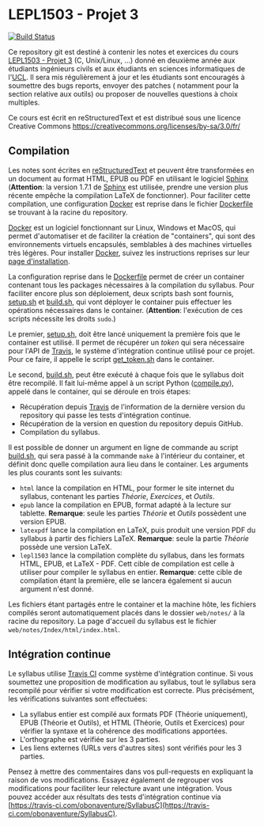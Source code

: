LEPL1503 - Projet 3
======================

[![Build Status](https://travis-ci.com/obonaventure/SyllabusC.svg?branch=master)](https://travis-ci.com/obonaventure/SyllabusC)


Ce repository git est destiné à contenir les notes et exercices du cours [LEPL1503 - Projet 3](https://uclouvain.be/cours-2021-lepl1503) (C, Unix/Linux, ...) donné en deuxième année aux étudiants ingénieurs civils et aux étudiants en sciences informatiques de l'[UCL](https://www.uclouvain.be). Il sera mis régulièrement à jour et les étudiants sont encouragés à soumettre des bugs reports, envoyer des patches ( notamment pour la section relative aux outils) ou proposer de nouvelles questions à choix multiples.

Ce cours est écrit en reStructuredText et est distribué sous une licence Creative Commons
https://creativecommons.org/licenses/by-sa/3.0/fr/


Compilation
-----------

Les notes sont écrites en [reStructuredText](http://docutils.sourceforge.net/rst.html) et peuvent être transformées en un document au format HTML, EPUB ou PDF en utilisant le logiciel [Sphinx](https://sphinx-doc.org) (**Attention**: la version 1.7.1 de [Sphinx](https://sphinx-doc.org) est utilisée, prendre une version plus récente empêche la compilation LaTeX de fonctionner). Pour faciliter cette compilation, une configuration [Docker](https://www.docker.com/) est reprise dans le fichier [Dockerfile](./Dockerfile)
se trouvant à la racine du repository.

[Docker](https://www.docker.com) est un logiciel fonctionnant sur Linux, Windows et MacOS, qui permet d'automatiser et de faciliter la création de "containers",
qui sont des environnements virtuels encapsulés, semblables à des machines virtuelles
très légères. Pour installer [Docker](https://www.docker.com), suivez les instructions
reprises sur leur [page d'installation](https://docs.docker.com/engine/install/).

La configuration reprise dans le [Dockerfile](./Dockerfile) permet de créer un container
contenant tous les packages nécessaires à la compilation du syllabus.
Pour faciliter encore plus son déploiement, deux scripts bash sont fournis,
[setup.sh](./setup.sh) et [build.sh](./build.sh),
qui vont déployer le container puis effectuer les opérations nécessaires
dans le container.
(**Attention**: l'exécution de ces scripts nécessite les droits `sudo`.)

Le premier, [setup.sh](./setup.sh), doit être lancé uniquement la première fois que le container est utilisé.
Il permet de récupérer un *token* qui sera nécessaire pour l'API de [Travis](https://travis-ci.com/),
le système d'intégration continue utilisé pour ce projet.
Pour ce faire, il appelle le script [get_token.sh](./scripts/get_token.sh)
dans le container.


Le second, [build.sh](./build.sh), peut être exécuté à chaque fois que le syllabus
doit être recompilé.
Il fait lui-même appel à un script Python ([compile.py](./scripts/compile.py)),
appelé dans le container, qui se déroule en trois étapes:
- Récupération depuis [Travis](https://travis-ci.com/) de l'information de la dernière
version du repository qui passe les tests d'intégration continue.
- Récupération de la version en question du repository depuis GitHub.
- Compilation du syllabus.

Il est possible de donner un argument en ligne de commande au script [build.sh](./build.sh),
qui sera passé à la commande `make` à l'intérieur du container, et
définit donc quelle compilation aura lieu dans le container.
Les arguments les plus courants sont les suivants:

- `html` lance la compilation en HTML, pour former le site internet du syllabus,
contenant les parties *Théorie*, *Exercices*, et *Outils*.
- `epub` lance la compilation en EPUB, format adapté à la lecture sur tablette. **Remarque**:
seule les parties *Théorie* et *Outils* possèdent une version EPUB.
- `latexpdf` lance la compilation en LaTeX,
puis produit une version PDF du syllabus à partir des fichiers LaTeX. **Remarque**:
seule la partie *Théorie* possède une version LaTeX.
- `lepl1503` lance la compilation complète du syllabus,
dans les formats HTML, EPUB, et LaTeX - PDF.
Cett cible de compilation est celle à utiliser
pour compiler le syllabus en entier. **Remarque**:
cette cible de compilation étant la première, elle se lancera également si
aucun argument n'est donné.

Les fichiers étant partagés entre le container et la machine hôte, les fichiers
compilés seront automatiquement placés dans le dossier `web/notes/`
à la racine du repository.
La page d'accueil du syllabus est le fichier
`web/notes/Index/html/index.html`.


Intégration continue
--------------------

Le syllabus utilise [Travis CI](https://travis-ci.com/) comme système d'intégration continue. Si vous soumettez une proposition de modification au syllabus, tout le syllabus sera recompilé pour vérifier si votre modification est correcte.
Plus précisément, les vérifications suivantes sont effectuées:

- La syllabus entier est compilé aux formats PDF (Théorie uniquement),
EPUB (Théorie et Outils), et HTML (Théorie, Outils et Exercices) pour vérifier
la syntaxe et la cohérence des modifications apportées.
- L'orthographe est vérifiée sur les 3 parties.
- Les liens externes (URLs vers d'autres sites) sont vérifiés pour les 3 parties.

Pensez à mettre des commentaires dans vos pull-requests en expliquant la raison de vos modifications. Essayez également de regrouper vos modifications pour faciliter leur relecture avant une intégration. Vous pouvez accéder aux résultats des tests d'intégration continue via [https://travis-ci.com/obonaventure/SyllabusC](https://travis-ci.com/obonaventure/SyllabusC).
